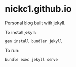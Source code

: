 # nickc1.github.io

Personal blog built with [jekyll](https://jekyllrb.com/).


To install jekyll:

```
gem install bundler jekyll
```


To run:

```
bundle exec jekyll serve
```


